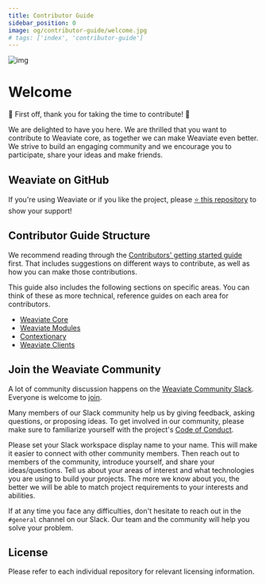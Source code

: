```yaml
---
title: Contributor Guide
sidebar_position: 0
image: og/contributor-guide/welcome.jpg
# tags: ['index', 'contributor-guide']
---
```


![img](/img/contributor-guide/Weaviate.png)

# Welcome

🎉 First off, thank you for taking the time to contribute! 🎉

We are delighted to have you here. We are thrilled that you want to contribute to Weaviate core, as together we can make Weaviate even better. We strive to build an engaging community and we encourage you to participate, share your ideas and make friends.

##  Weaviate on GitHub

If you're using Weaviate or if you like the project, please <a href="https://github.com/weaviate/weaviate">⭐ this repository</a>  to show your support!

## Contributor Guide Structure

We recommend reading through the [Contributors' getting started guide](./getting-started/index.md) first. That includes suggestions on different ways to contribute, as well as how you can make those contributions.

This guide also includes the following sections on specific areas. You can think of these as more technical, reference guides on each area for contributors.
- [Weaviate Core](./weaviate-core/index.md)
- [Weaviate Modules](./weaviate-modules/index.md)
- [Contextionary](./contextionary/index.md)
- [Weaviate Clients](./weaviate-clients/index.md)

## Join the Weaviate Community

A lot of community discussion happens on the [Weaviate Community Slack](https://join.slack.com/t/weaviate/shared_invite/zt-goaoifjr-o8FuVz9b1HLzhlUfyfddhw). Everyone is welcome to [join](https://join.slack.com/t/weaviate/shared_invite/zt-goaoifjr-o8FuVz9b1HLzhlUfyfddhw).

Many members of our Slack community help us by giving feedback, asking questions, or proposing ideas. To get involved in our community, please make sure to familiarize yourself with the project's [Code of Conduct](https://www.semi.technology/playbooks/misc/code-of-conduct.html).

Please set your Slack workspace display name to your name. This will make it easier to connect with other community members. Then reach out to members of the community, introduce yourself, and share your ideas/questions. Tell us about your areas of interest and what technologies you are using to build your projects. The more we know about you, the better we will be able to match project requirements to your interests and abilities.

If at any time you face any difficulties, don't hesitate to reach out in the `#general` channel on our Slack. Our team and the community will help you solve your problem.

## License

Please refer to each individual repository for relevant licensing information.

